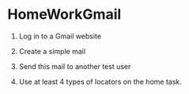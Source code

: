 # HomeWorkGmail

1) Log in to a Gmail website

2) Create a simple mail

3) Send this mail to another test user

4) Use at least 4 types of locators on the home task.
